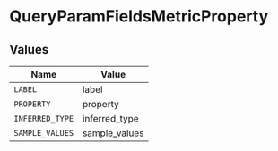 # QueryParamFieldsMetricProperty


## Values

| Name            | Value           |
| --------------- | --------------- |
| `LABEL`         | label           |
| `PROPERTY`      | property        |
| `INFERRED_TYPE` | inferred_type   |
| `SAMPLE_VALUES` | sample_values   |